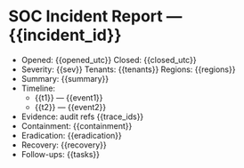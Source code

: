 # SOC Incident Report — {{incident_id}}
- Opened: {{opened_utc}}  Closed: {{closed_utc}}
- Severity: {{sev}}  Tenants: {{tenants}}  Regions: {{regions}}
- Summary: {{summary}}
- Timeline:
  - {{t1}} — {{event1}}
  - {{t2}} — {{event2}}
- Evidence: audit refs {{trace_ids}}
- Containment: {{containment}}
- Eradication: {{eradication}}
- Recovery: {{recovery}}
- Follow-ups: {{tasks}}
